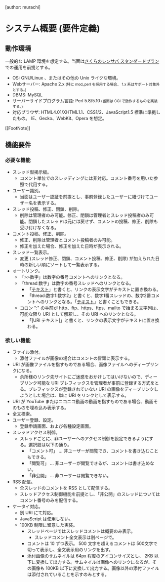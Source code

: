 [author: murachi]
# システム概要 (要件定義)

## 動作環境

一般的な LAMP 環境を想定する。当面は[さくらのレンサバ スタンダードプラン](http:://www.sakura.ne.jp/rentalserver/standard/index.html)での運用を前提とする。

* OS: GNU/Linux 、またはその他の Unix ライクな環境。
* Webサーバー: Apache 2.x<small> (特に mod_perl を採用する場合、 1.x 系はサポート対象外とする。) </small>
* DBMS: MySQL
* サーバーサイドプログラム言語: Perl 5.8/5.10<small> (当面は CGI で動作するものを実装する。) </small>
* 対応ブラウザ: HTML4.01/XHTML1.1、CSS1/2、JavaScript1.5 標準に準拠したもの。 IE、Gecko、WebKit、Opera を想定。

[[FootNote]]

## 機能要件

### 必要な機能

* スレッド型掲示板。
  * コメント単位でのスレッディングには非対応。コメント番号を用いた参照で代用する。
* ユーザー識別。
  * 当面はユーザー認証を前提とし、事前登録したユーザーに紐づけてユーザー名を表示する。
* スレッド投稿、修正、閉鎖、削除。
  * 削除は管理者のみ可能。修正、閉鎖は管理者とスレッド投稿者のみ可能。閉鎖したスレッドは元には戻せず、コメントの投稿、修正、削除も受け付けなくなる。
* コメント投稿、修正、削除。
  * 修正、削除は管理者とコメント投稿者のみ可能。
  * 修正を加えた場合、修正を加えた日時が表示される。
* スレッド一覧表示。
  * 変更 (スレッド修正、閉鎖、コメント投稿、修正、削除) が加えられた日時の新しい順にソートして一覧表示する。
* オートリンク。
  * 「>>数字」は数字の番号コメントへのリンクとなる。
  * 「thread:数字」は数字の番号スレッドへのリンクとなる。
    * 「[テキスト](thread::数字)」と書くと、リンクの表示文字がテキストに置き換わる。
    * 「thread:数字1:数字2」と書くと、数字1番スレッドの、数字2番コメントへのリンクとなる。「[テキスト](thread::数字1:数字2)」と書くこともできる。
  * コロン ":" の手前が http、ftp、https、ftps、mailto で始まる文字列は、可能な限り URI として解釈し、その URI へのリンクとなる。
    * 「[URI テキスト]」と書くと、リンクの表示文字がテキストに置き換わる。

### 欲しい機能

* ファイル添付。
  * 添付ファイルが画像の場合はコメントの冒頭に表示する。
* URI が画像ファイルを指すものである場合、画像ファイルへのディープリンクになる。
  * 余所様のリンク先サイトにご迷惑をおかけしてはいけないので、ディープリンク可能な URI プレフィックスを管理者が事前に登録する方式をとる。プレフィックスが登録されていない URI の画像をディープリンクしようとした場合は、単に URI をリンクとして表示する。
* URI が YouTube またはニコニコ動画の動画を指すものである場合、動画そのものを埋め込み表示する。
* 全文検索。
* ユーザー登録、設定。
  * 登録申請画面、および各種設定画面。
* スレッドアクセス制御。
  * スレッドごとに、非ユーザーへのアクセス制御を設定できるようにする。選択肢は以下の通り。
    * 「コメント可」 ... 非ユーザーが閲覧でき、コメントを書き込むこともできる。
    * 「閲覧可」 ... 非ユーザーが閲覧できるが、コメントは書き込めない。
    * 「非公開」 ... 非ユーザーは閲覧できない。
* RSS 配信。
  * 全スレッドのコメントを RSS として配信する。
  * スレッドアクセス制御機能を前提とし、「非公開」のスレッドについてはコメント番号のみを配信する。
* ケータイ対応。
  * 別 URI にて対応。
  * JavaScript は使用しない。
  * 100KB 制限に留意した実装。
    * スレッドページではスレッドコメントは概要のみ表示。
      * スレッドコメント全文表示は別ページで。
    * コメントは 10 ずつ表示。 500 文字を超えるコメントは 500文字で切って表示し、全文表示用のリンクを出す。
    * 添付画像のサムネイルは 64px 程度のアイコンサイズとし、 2KB 以下に変換して出力する。サムネイルは画像へのリンクになるが、その画像も 100KB 以下に変換して出力する。画像以外の添付ファイルは添付されていることを示すのみとする。
